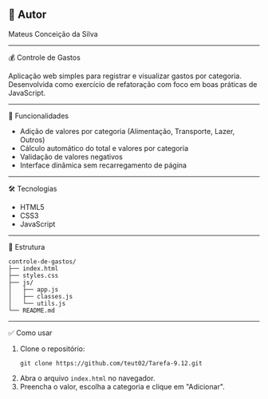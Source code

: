 ## 👤 Autor
   Mateus Conceição da Silva

--- 

💰 Controle de Gastos

Aplicação web simples para registrar e visualizar gastos por categoria. Desenvolvida como exercício de refatoração com foco em boas práticas de JavaScript.

---

🚀 Funcionalidades

- Adição de valores por categoria (Alimentação, Transporte, Lazer, Outros)
- Cálculo automático do total e valores por categoria
- Validação de valores negativos
- Interface dinâmica sem recarregamento de página

---

🛠️ Tecnologias

- HTML5
- CSS3
- JavaScript

---

📁 Estrutura

```
controle-de-gastos/
├── index.html
├── styles.css
├── js/
│   ├── app.js
│   ├── classes.js
│   └── utils.js
└── README.md
```
----

✅ Como usar

1. Clone o repositório:
   ```
   git clone https://github.com/teut02/Tarefa-9.12.git
   ```
2. Abra o arquivo `index.html` no navegador.
3. Preencha o valor, escolha a categoria e clique em "Adicionar".